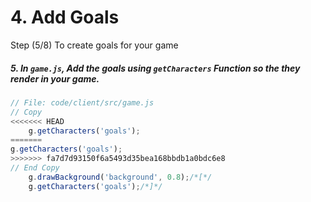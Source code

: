 # 4. Add Goals

Step (5/8) To create goals for your game

##### 5. In `game.js`, Add the goals using `getCharacters` Function so the they render in your game.

```javascript
// File: code/client/src/game.js
// Copy
<<<<<<< HEAD
	g.getCharacters('goals');
=======
g.getCharacters('goals');
>>>>>>> fa7d7d93150f6a5493d35bea168bbdb1a0bdc6e8
// End Copy
	g.drawBackground('background', 0.8);/*[*/
	g.getCharacters('goals');/*]*/
```
